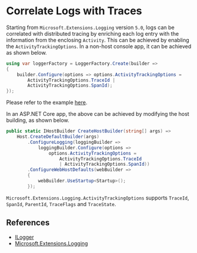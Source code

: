 # Correlate Logs with Traces

Starting from `Microsoft.Extensions.Logging` version `5.0`, logs can be
correlated with distributed tracing by enriching each log entry with the
information from the enclosing `Activity`. This can be achieved by enabling the
`ActivityTrackingOptions`. In a non-host console app, it can be achieved as
shown below.

```csharp
using var loggerFactory = LoggerFactory.Create(builder =>
{
    builder.Configure(options => options.ActivityTrackingOptions =
        ActivityTrackingOptions.TraceId |
        ActivityTrackingOptions.SpanId);
});
```

Please refer to the example [here](./Program.cs).

In an ASP.NET Core app, the above can be achieved by modifying the host
building, as shown below.

```csharp
public static IHostBuilder CreateHostBuilder(string[] args) =>
    Host.CreateDefaultBuilder(args)
        .ConfigureLogging(loggingBuilder =>
            loggingBuilder.Configure(options =>
                options.ActivityTrackingOptions =
                    ActivityTrackingOptions.TraceId
                    | ActivityTrackingOptions.SpanId))
        .ConfigureWebHostDefaults(webBuilder =>
        {
            webBuilder.UseStartup<Startup>();
        });
```

`Microsoft.Extensions.Logging.ActivityTrackingOptions` supports `TraceId`,
`SpanId`, `ParentId`, `TraceFlags` and `TraceState`.

## References

* [ILogger](https://docs.microsoft.com/dotnet/api/microsoft.extensions.logging.ilogger)
* [Microsoft.Extensions.Logging](https://www.nuget.org/packages/Microsoft.Extensions.Logging/)
